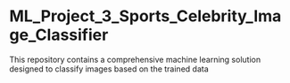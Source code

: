 # ML_Project_3_Sports_Celebrity_Image_Classifier
This repository contains a comprehensive machine learning solution designed to classify images based on the trained data
